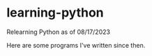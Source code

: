 # learning-python
Relearning Python as of 08/17/2023

Here are some programs I've written since then.
